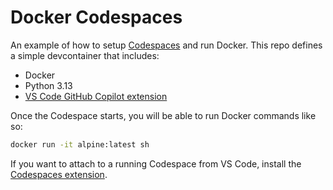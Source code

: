 # Docker Codespaces
An example of how to setup [Codespaces](https://code.visualstudio.com/docs/remote/codespaces) and run Docker.  This repo defines a simple devcontainer that includes:

- Docker
- Python 3.13
- [VS Code GitHub Copilot extension](https://marketplace.visualstudio.com/items?itemName=GitHub.copilot)

Once the Codespace starts, you will be able to run Docker commands like so:

```sh
docker run -it alpine:latest sh
```

If you want to attach to a running Codespace from VS Code, install the [Codespaces extension](https://marketplace.visualstudio.com/items?itemName=GitHub.codespaces).